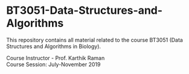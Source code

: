 # BT3051-Data-Structures-and-Algorithms  

This repository contains all material related to the course BT3051 (Data Structures and Algorithms in Biology).  
  
Course Instructor - Prof. Karthik Raman  
Course Session: July-November 2019  
